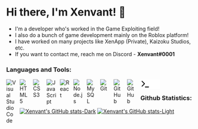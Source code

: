 # Hi there, I'm Xenvant! 👋 

- I'm a developer who's worked in the Game Exploiting field!
- I also do a bunch of game development mainly on the Roblox platform!
- I have worked on many projects like XenApp (Private), Kaizoku Studios, etc.
- If you want to contact me, reach me on Discord - <strong>Xenvant#0001</strong>

### Languages and Tools:

[<img align="left" alt="Visual Studio Code" width="26px" src="https://cdn.jsdelivr.net/gh/devicons/devicon/icons/vscode/vscode-original.svg" style="padding-right:10px;" />][website]
[<img align="left" alt="HTML5" width="26px" src="https://cdn.jsdelivr.net/gh/devicons/devicon/icons/html5/html5-original.svg" style="padding-right:10px;" />][website]
[<img align="left" alt="CSS3" width="26px" src="https://cdn.jsdelivr.net/gh/devicons/devicon/icons/css3/css3-original.svg" style="padding-right:10px;" />][website]
[<img align="left" alt="JavaScript" width="26px" src="https://cdn.jsdelivr.net/gh/devicons/devicon/icons/javascript/javascript-original.svg" style="padding-right:10px;" />][website]
[<img align="left" alt="React" width="26px" src="https://cdn.jsdelivr.net/gh/devicons/devicon/icons/react/react-original.svg" style="padding-right:10px;" />][website]
[<img align="left" alt="Node.js" width="26px" src="https://cdn.jsdelivr.net/gh/devicons/devicon/icons/nodejs/nodejs-original.svg" style="padding-right:10px;" />][website]
[<img align="left" alt="MySQL" width="26px" src="https://cdn.jsdelivr.net/gh/devicons/devicon/icons/mysql/mysql-original.svg" style="padding-right:10px;" />][website]
[<img align="left" alt="Git" width="26px" src="https://cdn.jsdelivr.net/gh/devicons/devicon/icons/git/git-original.svg" style="padding-right:10px;" />][website]
[<img align="left" alt="GitHub" width="26px" src="https://user-images.githubusercontent.com/3369400/139447912-e0f43f33-6d9f-45f8-be46-2df5bbc91289.png" style="padding-right:10px;" />](https://xenvant.dev#gh-dark-mode-only)
[<img align="left" alt="GitHub" width="26px" src="https://user-images.githubusercontent.com/3369400/139448065-39a229ba-4b06-434b-bc67-616e2ed80c8f.png" style="padding-right:10px;" />](https://xenvant.dev#gh-light-mode-only)
[<img align="left" alt="Terminal" width="26px" src="./img/terminal-light.svg" />](https://xenvant.dev#gh-light-mode-only)
[<img align="left" alt="Terminal" width="26px" src="./img/terminal-dark.svg" />](https://xenvant.dev#gh-light-mode-only)

<br />


### Github Statistics:

[![Xenvant's GitHub stats-Dark](https://github-readme-stats.vercel.app/api?username=Xenvant&show_icons=true&theme=dark#gh-dark-mode-only)](https://xenvant.dev#gh-dark-mode-only)
[![Xenvant's GitHub stats-Light](https://github-readme-stats.vercel.app/api?username=Xenvant&show_icons=true&theme=default#gh-light-mode-only)](https://xenvant.dev#gh-light-mode-only)

[website]: https://xenvant.dev/
